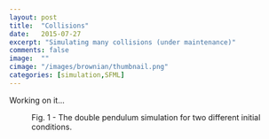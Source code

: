 ```yaml
---
layout: post
title:  "Collisions"
date:   2015-07-27
excerpt: "Simulating many collisions (under maintenance)"
comments: false
image:  ""
cimage: "/images/brownian/thumbnail.png"
categories: [simulation,SFML]
---
```


Working on it...

<figure>
<img src="{{ "/images/brownian/brownian.png" | absolute_url }}" alt="" />
<figcaption>
Fig. 1 - The double pendulum simulation for two different initial conditions.
</figcaption>
</figure>
